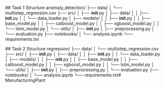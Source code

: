
## Task 1 Structure
anomaly_detection/
├── data/
│   └── multistep_regression.csv
├── src/
│   ├── __init__.py
│   ├── data/
│   │   ├── __init__.py
│   │   └── data_loader.py
│   ├── models/
│   │   ├── __init__.py
│   │   ├── base_model.py
│   │   ├── catboost_model.py
│   │   ├── xgboost_model.py
│   │   └── lstm_model.py
│   └── utils/
│       ├── __init__.py
│       ├── preprocessing.py
│       └── evaluation.py
├── notebooks/
│   └── analysis.ipynb
└── requirements.txt


## Task 2 Structure
regression/
├── data/
│   └── multistep_regression.csv
├── src/
│   ├── __init__.py
│   ├── data/
│   │   ├── __init__.py
│   │   └── data_loader.py
│   ├── models/
│   │   ├── __init__.py
│   │   ├── base_model.py
│   │   ├── catboost_model.py
│   │   ├── xgboost_model.py
│   │   └── lstm_model.py
│   └── utils/
│       ├── __init__.py
│       ├── preprocessing.py
│       └── evaluation.py
├── notebooks/
│   └── analysis.ipynb
└── requirements.txt# ManufacturingPlant
